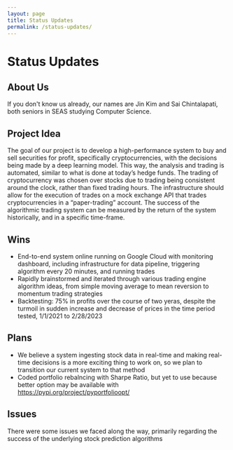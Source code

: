 ```yaml
---
layout: page
title: Status Updates
permalink: /status-updates/
---
```

# Status Updates


## About Us
If you don't know us already, our names are Jin Kim and Sai Chintalapati, both seniors in SEAS studying Computer Science.

## Project Idea
The goal of our project is to develop a high-performance system to buy and sell securities for profit, specifically cryptocurrencies, with the decisions being made by a deep learning model. This way, the analysis and trading is automated, similar to what is done at today’s hedge funds. The trading of cryptocurrency was chosen over stocks due to trading being consistent around the clock, rather than fixed trading hours. The infrastructure should allow for the execution of trades on a mock exchange API that trades cryptocurrencies in a “paper-trading” account. The success of the algorithmic trading system can be measured by the return of the system historically, and in a specific time-frame. 

## Wins
- End-to-end system online running on Google Cloud with monitoring dashboard, including infrastructure for data pipeline, triggering algorithm every 20 minutes, and running trades
- Rapidly brainstormed and iterated through various trading engine algorithm ideas, from simple moving average to mean reversion to momentum trading strategies
- Backtesting: 75% in profits over the course of two yeras, despite the turmoil in sudden increase and decrease of prices in the time period tested, 1/1/2021 to 2/28/2023


## Plans
- We believe a system ingesting stock data in real-time and making real-time decisions is a more exciting thing to work on, so we plan to transition our current system to that method
- Coded portfolio rebalncing with Sharpe Ratio, but yet to use because better option may be available with https://pypi.org/project/pyportfolioopt/

## Issues
There were some issues we faced along the way, primarily regarding the success of the underlying stock prediction algorithms
